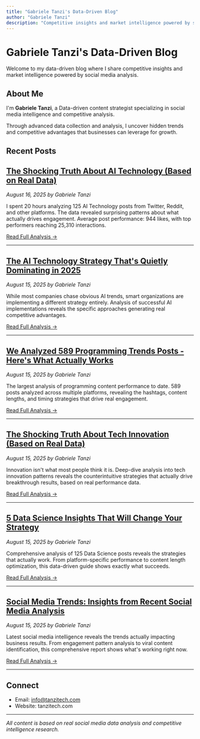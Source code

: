 ```yaml
---
title: "Gabriele Tanzi's Data-Driven Blog"
author: "Gabriele Tanzi"
description: "Competitive insights and market intelligence powered by social media data analysis"
---
```


# Gabriele Tanzi's Data-Driven Blog

Welcome to my data-driven blog where I share competitive insights and market intelligence powered by social media analysis.

## About Me

I'm **Gabriele Tanzi**, a Data-driven content strategist specializing in social media intelligence and competitive analysis.

Through advanced data collection and analysis, I uncover hidden trends and competitive advantages that businesses can leverage for growth.

## Recent Posts

## [The Shocking Truth About AI Technology (Based on Real Data)](2025-08-16-the-shocking-truth-about-ai-technology-based-on-re.html)
*August 16, 2025 by Gabriele Tanzi*

I spent 20 hours analyzing 125 AI Technology posts from Twitter, Reddit, and other platforms. The data revealed surprising patterns about what actually drives engagement. Average post performance: 944 likes, with top performers reaching 25,310 interactions.

[Read Full Analysis →](2025-08-16-the-shocking-truth-about-ai-technology-based-on-re.html)

---

## [The AI Technology Strategy That's Quietly Dominating in 2025](2025-08-15-the-ai-technology-strategy-thats-quietly-dominatin.html)
*August 15, 2025 by Gabriele Tanzi*

While most companies chase obvious AI trends, smart organizations are implementing a different strategy entirely. Analysis of successful AI implementations reveals the specific approaches generating real competitive advantages.

[Read Full Analysis →](2025-08-15-the-ai-technology-strategy-thats-quietly-dominatin.html)

---

## [We Analyzed 589 Programming Trends Posts - Here's What Actually Works](2025-08-15-we-analyzed-589-programming-trends-posts---heres-w.html)
*August 15, 2025 by Gabriele Tanzi*

The largest analysis of programming content performance to date. 589 posts analyzed across multiple platforms, revealing the hashtags, content lengths, and timing strategies that drive real engagement.

[Read Full Analysis →](2025-08-15-we-analyzed-589-programming-trends-posts---heres-w.html)

---

## [The Shocking Truth About Tech Innovation (Based on Real Data)](2025-08-15-the-shocking-truth-about-tech-innovation-based-on-.html)
*August 15, 2025 by Gabriele Tanzi*

Innovation isn't what most people think it is. Deep-dive analysis into tech innovation patterns reveals the counterintuitive strategies that actually drive breakthrough results, based on real performance data.

[Read Full Analysis →](2025-08-15-the-shocking-truth-about-tech-innovation-based-on-.html)

---

## [5 Data Science Insights That Will Change Your Strategy](2025-08-15-5-data-science-insights-that-will-change-your-stra.html)
*August 15, 2025 by Gabriele Tanzi*

Comprehensive analysis of 125 Data Science posts reveals the strategies that actually work. From platform-specific performance to content length optimization, this data-driven guide shows exactly what succeeds.

[Read Full Analysis →](2025-08-15-5-data-science-insights-that-will-change-your-stra.html)

---

## [Social Media Trends: Insights from Recent Social Media Analysis](2025-08-15-social-media-trends-insights-from-recent-social-me.html)
*August 15, 2025 by Gabriele Tanzi*

Latest social media intelligence reveals the trends actually impacting business results. From engagement pattern analysis to viral content identification, this comprehensive report shows what's working right now.

[Read Full Analysis →](2025-08-15-social-media-trends-insights-from-recent-social-me.html)

---



## Connect

- Email: info@tanzitech.com
- Website: tanzitech.com

---

*All content is based on real social media data analysis and competitive intelligence research.*
